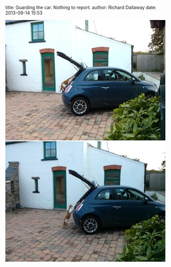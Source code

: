 
title: Guarding the car. Nothing to report.
author: Richard Dallaway
date: 2013-09-14 15:53

<div><a href="/media/tp_IMG_20130914_095453.jpg"><img src="/media/tp_thumb_IMG_20130914_095453.jpg" width="500" height="375"/></a></div><div><a href="/media/tp_IMG_20130914_095447.jpg"><img src="/media/tp_thumb_IMG_20130914_095447.jpg" width="500" height="375"/></a></div>


   
      